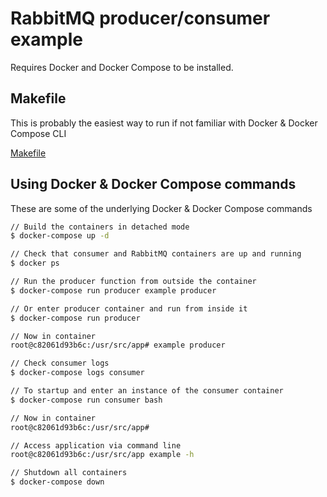 # RabbitMQ producer/consumer example

Requires Docker and Docker Compose to be installed.

## Makefile

This is probably the easiest way to run if not familiar with Docker & Docker Compose CLI

[Makefile](Makefile)

## Using Docker & Docker Compose commands

These are some of the underlying Docker & Docker Compose commands

```bash
// Build the containers in detached mode
$ docker-compose up -d

// Check that consumer and RabbitMQ containers are up and running
$ docker ps

// Run the producer function from outside the container
$ docker-compose run producer example producer

// Or enter producer container and run from inside it
$ docker-compose run producer

// Now in container
root@c82061d93b6c:/usr/src/app# example producer

// Check consumer logs
$ docker-compose logs consumer

// To startup and enter an instance of the consumer container
$ docker-compose run consumer bash

// Now in container
root@c82061d93b6c:/usr/src/app#

// Access application via command line
root@c82061d93b6c:/usr/src/app example -h

// Shutdown all containers
$ docker-compose down
```
